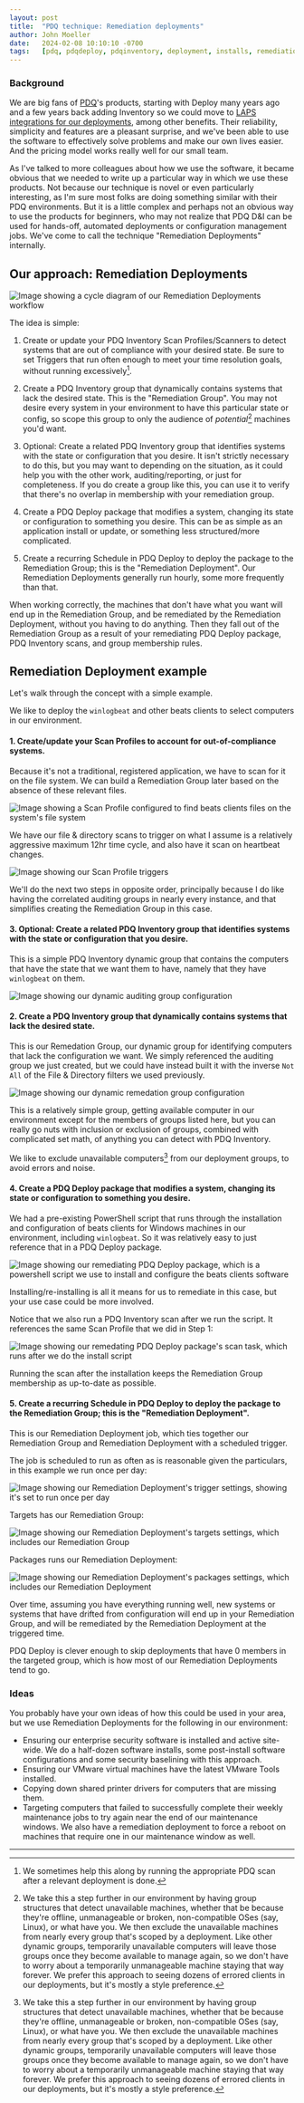 ```yaml
---
layout: post
title:  "PDQ technique: Remediation deployments"
author: John Moeller
date:   2024-02-08 10:10:10 -0700
tags:   [pdq, pdqdeploy, pdqinventory, deployment, installs, remediation, automation]
---
```


### Background ###

We are big fans of [PDQ](https://www.pdq.com)'s products, starting with Deploy many years ago and a few years back adding Inventory so we could move to [LAPS integrations for our deployments](https://help.pdq.com/hc/en-us/articles/115001132352-LAPS-Integration-with-PDQ-Inventory-and-PDQ-Deploy), among other benefits. Their reliability, simplicity and features are a pleasant surprise, and we've been able to use the software to effectively solve problems and make our own lives easier. And the pricing model works really well for our small team. 

As I've talked to more colleagues about how we use the software, it became obvious that we needed to write up a particular way in which we use these products. Not because our technique is novel or even particularly interesting, as I'm sure most folks are doing something similar with their PDQ environments. But it is a little complex and perhaps not an obvious way to use the products for beginners, who may not realize that PDQ D&I can be used for hands-off, automated deployments or configuration management jobs. We've come to call the technique "Remediation Deployments" internally. 

## Our approach: Remediation Deployments ##

![Image showing a cycle diagram of our Remediation Deployments workflow](/assets/images/24-02-pdq-remediation/misartg-pdq-remediation-cycle-diagram.png)

The idea is simple:

1. Create or update your PDQ Inventory Scan Profiles/Scanners to detect systems that are out of compliance with your desired state. Be sure to set Triggers that run often enough to meet your time resolution goals, without running excessively[^fn-runningscansafterdeployments]. 

2. Create a PDQ Inventory group that dynamically contains systems that lack the desired state. This is the "Remediation Group". You may not desire every system in your environment to have this particular state or config, so scope this group to only the audience of *potential*[^fn-temporarilyunavailablecomputers] machines you'd want.

3. Optional: Create a related PDQ Inventory group that identifies systems with the state or configuration that you desire. It isn't strictly necessary to do this, but you may want to depending on the situation, as it could help you with the other work, auditing/reporting, or just for completeness. If you do create a group like this, you can use it to verify that there's no overlap in membership with your remediation group.

4. Create a PDQ Deploy package that modifies a system, changing its state or configuration to something you desire. This can be as simple as an application install or update, or something less structured/more complicated.

5. Create a recurring Schedule in PDQ Deploy to deploy the package to the Remediation Group; this is the "Remediation Deployment". Our Remediation Deployments generally run hourly, some more frequently than that.

When working correctly, the machines that don't have what you want will end up in the Remediation Group, and be remediated by the Remediation Deployment, without you having to do anything. Then they fall out of the Remediation Group as a result of your remediating PDQ Deploy package, PDQ Inventory scans, and group membership rules.

[^fn-runningscansafterdeployments]: We sometimes help this along by running the appropriate PDQ scan after a relevant deployment is done. 

[^fn-temporarilyunavailablecomputers]: We take this a step further in our environment by having group structures that detect unavailable machines, whether that be because they're offline, unmanageable or broken, non-compatible OSes (say, Linux), or what have you. We then exclude the unavailable machines from nearly every group that's scoped by a deployment. Like other dynamic groups, temporarily unavailable computers will leave those groups once they become available to manage again, so we don't have to worry about a temporarily unmanageable machine staying that way forever. We prefer this approach to seeing dozens of errored clients in our deployments, but it's mostly a style preference. 

## Remediation Deployment example ##

Let's walk through the concept with a simple example. 

We like to deploy the `winlogbeat` and other beats clients to select computers in our environment. 

#### 1. Create/update your Scan Profiles to account for out-of-compliance systems. ####

Because it's not a traditional, registered application, we have to scan for it on the file system. We can build a Remediation Group later based on the absence of these relevant files. 

![Image showing a Scan Profile configured to find beats clients files on the system's file system](/assets/images/24-02-pdq-remediation/misartg-pdq-rg-ex1-step1-1-scanning-for-beats-files.png)

We have our file & directory scans to trigger on what I assume is a relatively aggressive maximum 12hr time cycle, and also have it scan on heartbeat changes. 

![Image showing our Scan Profile triggers](/assets/images/24-02-pdq-remediation/misartg-pdq-rg-ex1-step1-2-triggers.png)

We'll do the next two steps in opposite order, principally because I do like having the correlated auditing groups in nearly every instance, and that simplifies creating the Remediation Group in this case. 

#### 3. Optional: Create a related PDQ Inventory group that identifies systems with the state or configuration that you desire. ####

This is a simple PDQ Inventory dynamic group that contains the computers that have the state that we want them to have, namely that they have `winlogbeat` on them. 

![Image showing our dynamic auditing group configuration](/assets/images/24-02-pdq-remediation/misartg-pdq-rg-ex1-step3-auditing-group.png)

#### 2. Create a PDQ Inventory group that dynamically contains systems that **lack** the desired state. ####

This is our Remedation Group, our dynamic group for identifying computers that lack the configuration we want. We simply referenced the auditing group we just created, but we could have instead built it with the inverse `Not All` of the File & Directory filters we used previously. 

![Image showing our dynamic remedation group configuration](/assets/images/24-02-pdq-remediation/misartg-pdq-rg-ex1-step2-remediation-group.png)

This is a relatively simple group, getting available computer in our environment except for the members of groups listed here, but you can really go nuts with inclusion or exclusion of groups, combined with complicated set math, of anything you can detect with PDQ Inventory. 

We like to exclude unavailable computers[^fn-temporarilyunavailablecomputers] from our deployment groups, to avoid errors and noise. 

#### 4. Create a PDQ Deploy package that modifies a system, changing its state or configuration to something you desire. ####

We had a pre-existing PowerShell script that runs through the installation and configuration of beats clients for Windows machines in our environment, including `winlogbeat`. So it was relatively easy to just reference that in a PDQ Deploy package. 

![Image showing our remediating PDQ Deploy package, which is a powershell script we use to install and configure the beats clients software](/assets/images/24-02-pdq-remediation/misartg-pdq-rg-ex1-step4-1-remediating-package.png)

Installing/re-installing is all it means for us to remediate in this case, but your use case could be more involved. 

Notice that we also run a PDQ Inventory scan after we run the script. It references the same Scan Profile that we did in Step 1:

![Image showing our remedating PDQ Deploy package's scan task, which runs after we do the install script](/assets/images/24-02-pdq-remediation/misartg-pdq-rg-ex1-step4-1-remediating-package.png)

Running the scan after the installation keeps the Remediation Group membership as up-to-date as possible. 

#### 5. Create a recurring Schedule in PDQ Deploy to deploy the package to the Remediation Group; this is the "Remediation Deployment". ####

This is our Remediation Deployment job, which ties together our Remediation Group and Remediation Deployment with a scheduled trigger. 

The job is scheduled to run as often as is reasonable given the particulars, in this example we run once per day:

![Image showing our Remediation Deployment's trigger settings, showing it's set to run once per day](/assets/images/24-02-pdq-remediation/misartg-pdq-rg-ex1-step5-1-triggered-daily.png)

Targets has our Remediation Group:

![Image showing our Remediation Deployment's targets settings, which includes our Remediation Group](/assets/images/24-02-pdq-remediation/misartg-pdq-rg-ex1-step5-2-targets-rg.png)

Packages runs our Remediation Deployment:

![Image showing our Remediation Deployment's packages settings, which includes our Remediation Deployment](/assets/images/24-02-pdq-remediation/misartg-pdq-rg-ex1-step5-2-targets-rg.png)

Over time, assuming you have everything running well, new systems or systems that have drifted from configuration will end up in your Remediation Group, and will be remediated by the Remediation Deployment at the triggered time. 

PDQ Deploy is clever enough to skip deployments that have 0 members in the targeted group, which is how most of our Remediation Deployments tend to go. 

### Ideas ###

You probably have your own ideas of how this could be used in your area, but we use Remediation Deployments for the following in our environment:

- Ensuring our enterprise security software is installed and active site-wide. We do a half-dozen software installs, some post-install software configurations and some security baselining with this approach. 
- Ensuring our VMware virtual machines have the latest VMware Tools installed. 
- Copying down shared printer drivers for computers that are missing them. 
- Targeting computers that failed to successfully complete their weekly maintenance jobs to try again near the end of our maintenance windows. We also have a remediation deployment to force a reboot on machines that require one in our maintenance window as well. 


---

